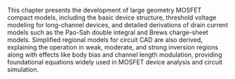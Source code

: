 This chapter presents the development of large geometry MOSFET compact models, including the basic device structure, threshold voltage modeling for long-channel devices, and detailed derivations of drain current models such as the Pao-Sah double integral and Brews charge-sheet models. Simplified regional models for circuit CAD are also derived, explaining the operation in weak, moderate, and strong inversion regions along with effects like body bias and channel length modulation, providing foundational equations widely used in MOSFET device analysis and circuit simulation.
